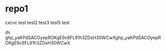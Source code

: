 # repo1
cxcvc
test
test2
test3
test5
test

ds
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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
